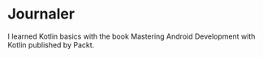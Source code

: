 # Journaler

I learned Kotlin basics with the book Mastering Android Development with Kotlin published by Packt.
